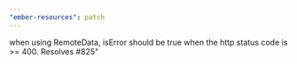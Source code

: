 ```yaml
---
"ember-resources": patch
---
```


when using RemoteData, isError should be true when the http status code is >= 400. Resolves #825"
